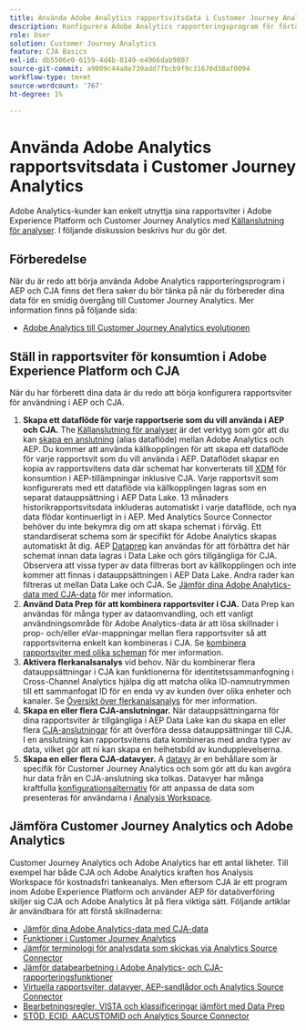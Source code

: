 ```yaml
---
title: Använda Adobe Analytics rapportsvitsdata i Customer Journey Analytics
description: Konfigurera Adobe Analytics rapporteringsprogram för förtäring i AEP och CJA
role: User
solution: Customer Journey Analytics
feature: CJA Basics
exl-id: db5506e0-6159-4d4b-8149-e4966dab9807
source-git-commit: a9009c44a8e739add7fbcb9f9c31676d38af0094
workflow-type: tm+mt
source-wordcount: '767'
ht-degree: 1%

---
```


# Använda Adobe Analytics rapportsvitsdata i Customer Journey Analytics

Adobe Analytics-kunder kan enkelt utnyttja sina rapportsviter i Adobe Experience Platform och Customer Journey Analytics med [Källanslutning för analyser](https://experienceleague.adobe.com/docs/experience-platform/sources/connectors/adobe-applications/analytics.html?lang=en). I följande diskussion beskrivs hur du gör det.

## Förberedelse

När du är redo att börja använda Adobe Analytics rapporteringsprogram i AEP och CJA finns det flera saker du bör tänka på när du förbereder dina data för en smidig övergång till Customer Journey Analytics. Mer information finns på följande sida:

* [Adobe Analytics till Customer Journey Analytics evolutionen](/help/getting-started/aa-to-cja.md)

## Ställ in rapportsviter för konsumtion i Adobe Experience Platform och CJA

När du har förberett dina data är du redo att börja konfigurera rapportsviter för användning i AEP och CJA.

1. **Skapa ett dataflöde för varje rapportserie som du vill använda i AEP och CJA.** The [Källanslutning för analyser](https://experienceleague.adobe.com/docs/experience-platform/sources/connectors/adobe-applications/analytics.html?lang=en) är det verktyg som gör att du kan [skapa en anslutning](/help/connections/create-connection.md) (alias dataflöde) mellan Adobe Analytics och AEP. Du kommer att använda källkopplingen för att skapa ett dataflöde för varje rapportsvit som du vill använda i AEP. Dataflödet skapar en kopia av rapportsvitens data där schemat har konverterats till  [XDM](https://experienceleague.adobe.com/docs/platform-learn/tutorials/schemas/schemas-and-experience-data-model.html?lang=sv) för konsumtion i AEP-tillämpningar inklusive CJA. Varje rapportsvit som konfigurerats med ett dataflöde via källkopplingen lagras som en separat datauppsättning i AEP Data Lake. 13 månaders historikrapportsvitsdata inkluderas automatiskt i varje dataflöde, och nya data flödar kontinuerligt in i AEP. Med Analytics Source Connector behöver du inte bekymra dig om att skapa schemat i förväg. Ett standardiserat schema som är specifikt för Adobe Analytics skapas automatiskt åt dig. AEP [Dataprep](https://experienceleague.adobe.com/docs/experience-platform/data-prep/home.html?lang=en) kan användas för att förbättra det här schemat innan data lagras i Data Lake och görs tillgängliga för CJA. Observera att vissa typer av data filtreras bort av källkopplingen och inte kommer att finnas i datauppsättningen i AEP Data Lake. Andra rader kan filtreras ut mellan Data Lake och CJA. Se [Jämför dina Adobe Analytics-data med CJA-data](/help/troubleshooting/compare.md) för mer information.
1. **Använd Data Prep för att kombinera rapportsviter i CJA.** Data Prep kan användas för många typer av dataomvandling, och ett vanligt användningsområde för Adobe Analytics-data är att lösa skillnader i prop- och/eller eVar-mappningar mellan flera rapportsviter så att rapportsviterna enkelt kan kombineras i CJA. Se [kombinera rapportsviter med olika scheman](/help/use-cases/aa-data/combine-report-suites.md) för mer information.
1. **Aktivera flerkanalsanalys** vid behov. När du kombinerar flera datauppsättningar i CJA kan funktionerna för identitetssammanfogning i Cross-Channel Analytics hjälpa dig att matcha olika ID-namnutrymmen till ett sammanfogat ID för en enda vy av kunden över olika enheter och kanaler. Se [Översikt över flerkanalsanalys](/help/cca/overview.md) för mer information.
1. **Skapa en eller flera CJA-anslutningar.** När datauppsättningarna för dina rapportsviter är tillgängliga i AEP Data Lake kan du skapa en eller flera [CJA-anslutningar](/help/connections/overview.md) för att överföra dessa datauppsättningar till CJA. I en anslutning kan rapportsvitens data kombineras med andra typer av data, vilket gör att ni kan skapa en helhetsbild av kundupplevelserna.
1. **Skapa en eller flera CJA-datavyer.** A [datavy](/help/data-views/data-views.md) är en behållare som är specifik för Customer Journey Analytics och som gör att du kan avgöra hur data från en CJA-anslutning ska tolkas. Datavyer har många kraftfulla [konfigurationsalternativ](/help/data-views/create-dataview.md) för att anpassa de data som presenteras för användarna i [Analysis Workspace](/help/analysis-workspace/home.md).

## Jämföra Customer Journey Analytics och Adobe Analytics

Customer Journey Analytics och Adobe Analytics har ett antal likheter. Till exempel har både CJA och Adobe Analytics kraften hos Analysis Workspace för kostnadsfri tankeanalys. Men eftersom CJA är ett program inom Adobe Experience Platform och använder AEP för dataöverföring skiljer sig CJA och Adobe Analytics åt på flera viktiga sätt. Följande artiklar är användbara för att förstå skillnaderna:

* [Jämför dina Adobe Analytics-data med CJA-data](/help/troubleshooting/compare.md)
* [Funktioner i Customer Journey Analytics](/help/getting-started/aa-vs-cja/cja-aa.md)
* [Jämför terminologi för analysdata som skickas via Analytics Source Connector](/help/getting-started/aa-vs-cja/terminology.md)
* [Jämför databearbetning i Adobe Analytics- och CJA-rapporteringsfunktioner](/help/getting-started/aa-vs-cja/data-processing-comparisons.md)
* [Virtuella rapportsviter, datavyer, AEP-sandlådor och Analytics Source Connector](/help/getting-started/aa-vs-cja/vrs-dataview-sandbox-adc.md)
* [Bearbetningsregler, VISTA och klassificeringar jämfört med Data Prep](/help/getting-started/aa-vs-cja/pr-vista-dataprep.md)
* [STÖD, ECID, AACUSTOMID och Analytics Source Connector](/help/getting-started/aa-vs-cja/aaid-ecid-adc.md)
